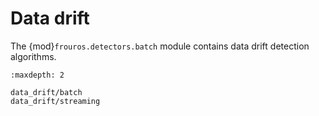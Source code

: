 # Data drift

The {mod}`frouros.detectors.batch` module contains data drift detection algorithms.

```{toctree}
:maxdepth: 2

data_drift/batch
data_drift/streaming
```

